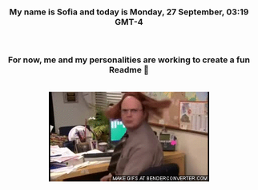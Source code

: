 


<div align="center">
<h3 >My name is Sofia and today is Monday, 27 September, 03:19 GMT-4</h3><br>
<h3 >For now, me and my personalities are working to create a fun Readme 👋
</h3><br>
<img src='img/dwight.gif' alt='working...'/>
</div>
